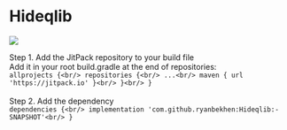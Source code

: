 # Hideqlib
[![](https://jitpack.io/v/ryanbekhen/Hideqlib.svg)](https://jitpack.io/#ryanbekhen/Hideqlib)

Step 1. Add the JitPack repository to your build file \
Add it in your root build.gradle at the end of repositories:\
`allprojects {<br/>
  repositories {<br/>
    ...<br/>
    maven { url 'https://jitpack.io' }<br/>
  }<br/>
}`<br/>
<br/>
Step 2. Add the dependency<br/>
`dependencies {<br/>
        implementation 'com.github.ryanbekhen:Hideqlib:-SNAPSHOT'<br/>
}`
